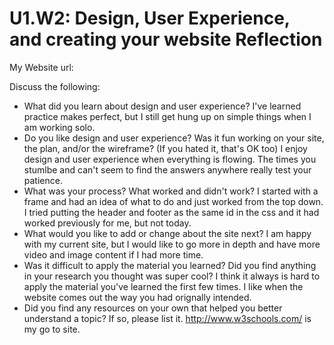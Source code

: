 # U1.W2: Design, User Experience, and creating your website Reflection

My Website url: <!-- Website URL here (remove comment) -->

Discuss the following:
* What did you learn about design and user experience? I've learned practice makes perfect, but I still get hung up on simple things when I am working solo.
* Do you like design and user experience? Was it fun working on your site, the plan, and/or the wireframe? (If you hated it, that's OK too) I enjoy design and user experience when everything is flowing. The times you stumlbe and can't seem to find the answers anywhere really test your patience. 
* What was your process? What worked and didn't work? I started with a frame and had an idea of what to do and just worked from the top down. I tried putting the header and footer as the same id in the css and it had worked previously for me, but not today.
* What would you like to add or change about the site next? I am happy with my current site, but I would like to go more in depth and have more video and image content if I had more time.
* Was it difficult to apply the material you learned? Did you find anything in your research you thought was super cool? I think it always is hard to apply the material you've learned the first few times. I like when the website comes out the way you had orignally intended.
* Did you find any resources on your own that helped you better understand a topic? If so, please list it. http://www.w3schools.com/ is my go to site.